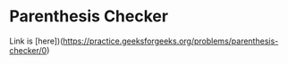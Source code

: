 # Parenthesis Checker 
Link is [here])(https://practice.geeksforgeeks.org/problems/parenthesis-checker/0)